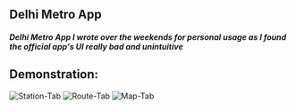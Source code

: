 ## Delhi Metro App

##### Delhi Metro App I wrote over the weekends for personal usage as I found the official app's UI really bad and unintuitive

## Demonstration:

![Station-Tab](https://user-images.githubusercontent.com/29705703/64918482-6469f580-d7bc-11e9-894e-509b7fe9ad11.gif) ![Route-Tab](https://user-images.githubusercontent.com/29705703/64918448-ec033480-d7bb-11e9-8e94-4628f2ca5b93.gif) ![Map-Tab](https://user-images.githubusercontent.com/29705703/64918296-f8868d80-d7b9-11e9-8163-63cc9159338b.gif)